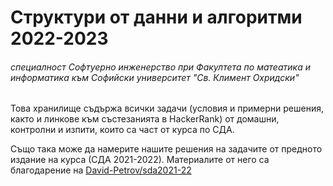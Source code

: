 # Структури от данни и алгоритми 2022-2023
###### специалност Софтуерно инженерство при Факултета по матеатика и информатика към Софийски университет "Св. Климент Охридски"

Това хранилище съдържа всички задачи (условия и примерни решения, както и линкове към състезанията в HackerRank) от домашни, контролни и изпити, които са част от курса по СДА. 

Също така може да намерите нашите решения на задачите от предното издание на курса (СДА 2021-2022). Материалите от него са благодарение на [David-Petrov/sda2021-22](<https://github.com/David-Petrov/sda2021-22>) 